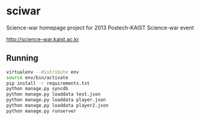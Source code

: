 sciwar
======

Science-war homepage project for 2013 Postech-KAIST Science-war event

http://science-war.kaist.ac.kr

Running
-------

```sh
virtualenv --distribute env
source env/bin/activate
pip install -r requirements.txt
python manage.py syncdb
python manage.py loaddata test.json
python manage.py loaddata player.json
python manage.py loaddata player2.json
python manage.py runserver
```
